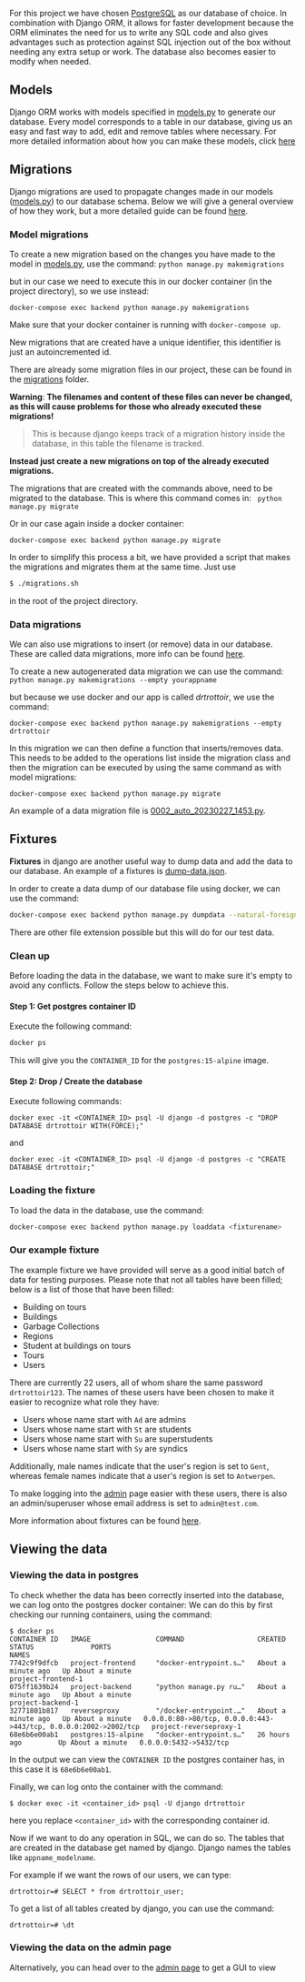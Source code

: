 For this project we have chosen [PostgreSQL](https://www.postgresql.org/) as our database of choice. In combination with
Django ORM, it allows for faster development because the ORM eliminates the need for us to write any SQL code and also gives 
advantages such as protection against SQL injection out of the box without needing any extra setup or work. The database
also becomes easier to modify when needed.

## Models
Django ORM works with models specified in [models.py](https://github.com/SELab-2/Dr-Trottoir-4/blob/develop/backend/base/models.py)
to generate our database. Every model corresponds to a table in our database, giving us an easy and fast way to add, edit
and remove tables where necessary. For more detailed information about how you can make these models, click [here](https://docs.djangoproject.com/en/4.1/topics/db/models/)

## Migrations
Django migrations are used to propagate changes made in our models ([models.py](https://github.com/SELab-2/Dr-Trottoir-4/blob/develop/backend/base/models.py)) to our database schema.
Below we will give a general overview of how they work, but a more detailed guide can be found [here](https://docs.djangoproject.com/en/4.1/topics/migrations/).

### Model migrations

To create a new migration based on the changes you have made to the model in [models.py](https://github.com/SELab-2/Dr-Trottoir-4/blob/develop/backend/base/models.py), use the command:
```python manage.py makemigrations```

but in our case we need to execute this in our docker container (in the project directory), so we use instead:

```
docker-compose exec backend python manage.py makemigrations
```

Make sure that your docker container is running with `docker-compose up`.

New migrations that are created have a unique identifier, this identifier is just an autoincremented id. 

There are already some migration files in our project, these can be found in the [migrations](https://github.com/SELab-2/Dr-Trottoir-4/tree/develop/backend/base/migrations) folder. 

**Warning**:
**The filenames and content of these files can never be changed, as this will cause problems for those who already executed these migrations!**
> This is because django keeps track of a migration history inside the database, in this table the filename is tracked.

**Instead just create a new migrations on top of the already executed migrations.**

The migrations that are created with the commands above, need to be migrated to the database. This is where this command comes in: ```
python manage.py migrate```

Or in our case again inside a docker container:

```
docker-compose exec backend python manage.py migrate
```

In order to simplify this process a bit, we have provided a script that makes the migrations and migrates them at the same time.
Just use 
```bash
$ ./migrations.sh
```
in the root of the project directory.

### Data migrations
We can also use migrations to insert (or remove) data in our database. These are called data migrations, more info can be found [here](https://docs.djangoproject.com/en/4.1/topics/migrations/#data-migrations).

To create a new autogenerated data migration we can use the command:
```python manage.py makemigrations --empty yourappname```

but because we use docker and our app is called *drtrottoir*, we use the command:
```
docker-compose exec backend python manage.py makemigrations --empty drtrottoir
```

In this migration we can then define a function that inserts/removes data. 
This needs to be added to the operations list inside the migration class and then the migration can be executed by using the same command as with model migrations:
```
docker-compose exec backend python manage.py migrate
```

An example of a data migration file is [0002_auto_20230227_1453.py](../backend/base/migrations/0002_auto_20230227_1453.py).

## Fixtures
**Fixtures** in django are another useful way to dump data and add the data to our database. 
An example of a fixtures is [dump-data.json](https://github.com/SELab-2/Dr-Trottoir-4/blob/develop/backend/dumpdata.json).

In order to create a data dump of our database file using docker, we can use the command:
```bash
docker-compose exec backend python manage.py dumpdata --natural-foreign --natural-primary -e contenttypes -e auth.Permission --indent 4 -o <output_name>.json
```
There are other file extension possible but this will do for our test data.

### Clean up

Before loading the data in the database, we want to make sure it's empty to avoid any conflicts. Follow the steps below
to achieve this.

#### Step 1: Get postgres container ID

Execute the following command:

```bash
docker ps
```

This will give you the `CONTAINER_ID` for the `postgres:15-alpine` image.

#### Step 2: Drop / Create the database

Execute following commands:

```
docker exec -it <CONTAINER_ID> psql -U django -d postgres -c "DROP DATABASE drtrottoir WITH(FORCE);"   
```

and

```
docker exec -it <CONTAINER_ID> psql -U django -d postgres -c "CREATE DATABASE drtrottoir;"   
```

### Loading the fixture
To load the data in the database, use the command:

```bash
docker-compose exec backend python manage.py loaddata <fixturename>
```

### Our example fixture
The example fixture we have provided will serve as a good initial batch of data for testing purposes. 
Please note that not all tables have been filled; below is a list of those that have been filled:
<ul>
    <li>Building on tours</li>
    <li>Buildings</li>
    <li>Garbage Collections</li>
    <li>Regions</li>
    <li>Student at buildings on tours</li>
    <li>Tours</li>
    <li>Users</li>
</ul>

There are currently 22 users, all of whom share the same password `drtrottoir123`.
The names of these users have been chosen to make it easier to recognize what role they have:
<ul>
    <li>Users whose name start with <code>Ad</code> are admins </li>
    <li>Users whose name start with <code>St</code> are students </li>
    <li>Users whose name start with <code>Su</code> are superstudents </li>
    <li>Users whose name start with <code>Sy</code> are syndics </li>
</ul>

Additionally, male names indicate that the user's region is set to `Gent`, whereas female names indicate that a user's
region is set to `Antwerpen`.

To make logging into the [admin](http://localhost:2002/admin) page easier with these users, there is also an admin/superuser whose email address is set
to `admin@test.com`.


More information about fixtures can be found [here](https://docs.djangoproject.com/en/4.1/howto/initial-data/).

## Viewing the data

### Viewing the data in postgres
To check whether the data has been correctly inserted into the database, we can log onto the postgres docker container:
We can do this by first checking our running containers, using the command:
```
$ docker ps
CONTAINER ID   IMAGE                COMMAND                  CREATED              STATUS              PORTS                                                              NAMES
7742c9f9dfcb   project-frontend     "docker-entrypoint.s…"   About a minute ago   Up About a minute                                                                      project-frontend-1
075ff1639b24   project-backend      "python manage.py ru…"   About a minute ago   Up About a minute                                                                      project-backend-1
32771801b817   reverseproxy         "/docker-entrypoint.…"   About a minute ago   Up About a minute   0.0.0.0:80->80/tcp, 0.0.0.0:443->443/tcp, 0.0.0.0:2002->2002/tcp   project-reverseproxy-1
68e6b6e00ab1   postgres:15-alpine   "docker-entrypoint.s…"   26 hours ago         Up About a minute   0.0.0.0:5432->5432/tcp
```
In the output we can view the `CONTAINER ID` the postgres container has, in this case it is `68e6b6e00ab1`.

Finally, we can log onto the container with the command:
```
$ docker exec -it <container_id> psql -U django drtrottoir
```
here you replace `<container_id>` with the corresponding container id.

Now if we want to do any operation in SQL, we can do so. The tables that are created in the database get named by django. Django names the tables like `appname_modelname`.

For example if we want the rows of our users, we can type:

```
drtrottoir=# SELECT * from drtrottoir_user;
```

To get a list of all tables created by django, you can use the command:
```
drtrottoir=# \dt
```

### Viewing the data on the admin page
Alternatively, you can head over to the [admin page]() to get a GUI to view 
